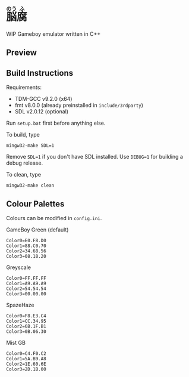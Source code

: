 # <ruby>脳<rp>(</rp><rt>のう</rt><rp>)</rp></ruby><ruby>腐<rp>(</rp><rt>ふ</rt><rp>)</rp></ruby>

WIP Gameboy emulator written in C++

## Preview

[](https://user-images.githubusercontent.com/42195546/130702128-da022966-3b18-4513-ad36-ae5d6f4458f2.mp4)

## Build Instructions

Requirements:

- TDM-GCC v9.2.0 (x64)
- fmt v8.0.0 (already preinstalled in `include/3rdparty`)
- SDL v2.0.12 (optional)

Run `setup.bat` first before anything else.

To build, type
```
mingw32-make SDL=1
```
Remove `SDL=1` if you don't have SDL installed. Use `DEBUG=1` for building a debug release.

To clean, type
```
mingw32-make clean
```

## Colour Palettes

Colours can be modified in `config.ini`.

GameBoy Green (default)
```
Color0=E0.F8.D0
Color1=88.C0.70
Color2=34.68.56
Color3=08.18.20
```

Greyscale
```
Color0=FF.FF.FF
Color1=A9.A9.A9
Color2=54.54.54
Color3=00.00.00
```

SpazeHaze
```
Color0=F8.E3.C4
Color1=CC.34.95
Color2=6B.1F.B1
Color3=0B.06.30
```

Mist GB
```
Color0=C4.F0.C2
Color1=5A.B9.A8
Color2=1E.60.6E
Color3=2D.1B.00
```
